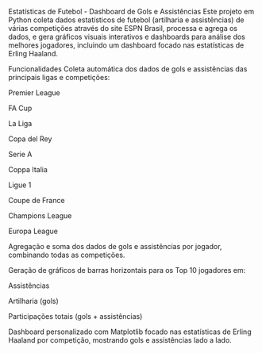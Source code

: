 Estatísticas de Futebol - Dashboard de Gols e Assistências
Este projeto em Python coleta dados estatísticos de futebol (artilharia e assistências) de várias competições através do site ESPN Brasil, processa e agrega os dados, e gera gráficos visuais interativos e dashboards para análise dos melhores jogadores, incluindo um dashboard focado nas estatísticas de Erling Haaland.

Funcionalidades
Coleta automática dos dados de gols e assistências das principais ligas e competições:

Premier League

FA Cup

La Liga

Copa del Rey

Serie A

Coppa Italia

Ligue 1

Coupe de France

Champions League

Europa League

Agregação e soma dos dados de gols e assistências por jogador, combinando todas as competições.

Geração de gráficos de barras horizontais para os Top 10 jogadores em:

Assistências

Artilharia (gols)

Participações totais (gols + assistências)

Dashboard personalizado com Matplotlib focado nas estatísticas de Erling Haaland por competição, mostrando gols e assistências lado a lado.

